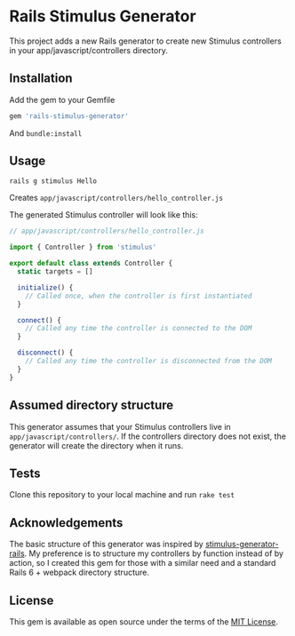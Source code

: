 # Rails Stimulus Generator
This project adds a new Rails generator to create new Stimulus controllers in your app/javascript/controllers directory.

## Installation
Add the gem to your Gemfile

```ruby
gem 'rails-stimulus-generator'
```

And `bundle:install`

## Usage

```
rails g stimulus Hello
```

Creates `app/javascript/controllers/hello_controller.js`

The generated Stimulus controller will look like this:

```javascript
// app/javascript/controllers/hello_controller.js

import { Controller } from 'stimulus'

export default class extends Controller {
  static targets = []

  initialize() {
    // Called once, when the controller is first instantiated
  }

  connect() {
    // Called any time the controller is connected to the DOM
  }

  disconnect() {
    // Called any time the controller is disconnected from the DOM
  }
}

```

## Assumed directory structure
This generator assumes that your Stimulus controllers live in `app/javascript/controllers/`. If the controllers directory does not exist,
the generator will create the directory when it runs.

## Tests
Clone this repository to your local machine and run `rake test`

## Acknowledgements
The basic structure of this generator was inspired by [stimulus-generator-rails](https://github.com/arsley/stimulus-generator-rails). My preference
is to structure my controllers by function instead of by action, so I created this gem for those with a similar need and a standard Rails 6 + webpack
directory structure.

## License
This gem is available as open source under the terms of the [MIT License](https://opensource.org/licenses/MIT).
